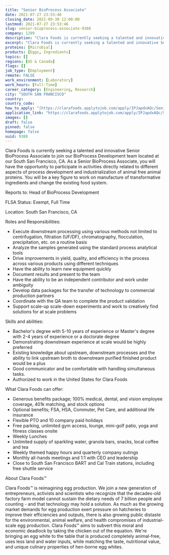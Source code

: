 ```yaml
---
title: "Senior BioProcess Associate"
date: 2021-07-27 23:53:46
closing_date: 2021-09-30 12:00:00
lastmod: 2021-07-27 23:53:46
slug: senior-bioprocess-associate-9388
company: 1299
description: "Clara Foods is currently seeking a talented and innovative Senior BioProcess Associate to join our BioProcess Development team located at our South San Francisco, CA. As a Senior BioProcess Associate, you will have the opportunity to participate in activities directly related to different aspects of process development and industrialization of animal free animal proteins. You will be a key figure to work on manufacture of transformative ingredients and change the existing food system.Reports to: Head of BioProcess DevelopmentFLSA Status: Exempt, Full Time"
excerpt: "Clara Foods is currently seeking a talented and innovative Senior BioProcess Associate to join our BioProcess Development team located at our South San Francisco, CA. As a Senior BioProcess Associate, you will have the opportunity to participate in activities directly related to different aspects of process development and industrialization of animal free animal proteins. You will be a key figure to work on manufacture of transformative ingredients and change the existing food system.Reports to: Head of BioProcess DevelopmentFLSA Status: Exempt, Full Time"
proteins: [Microbial]
products: [Eggs, Ingredients]
topics: []
regions: [US & Canada]
flags: []
job_type: [Employment]
remote: FALSE
work_environment: [Laboratory]
work_hours: [Full-Time]
career_category: [Engineering, Research]
city: "SOUTH SAN FRANCISCO"
country: 
country_code: 
how_to_apply: "[https://clarafoods.applytojob.com/apply/IPJapdxAQc/Senior-BioProcess-As...](https://clarafoods.applytojob.com/apply/IPJapdxAQc/Senior-BioProcess-Associate?source=proteinreport)"
application_link: "https://clarafoods.applytojob.com/apply/IPJapdxAQc/Senior-BioProcess-Associate?source=proteinreport"
images: []
draft: false
pinned: false
homepage: false
uuid: 9388
---
```

Clara Foods is currently seeking a talented and innovative Senior
BioProcess Associate to join our BioProcess Development team located at
our South San Francisco, CA. As a Senior BioProcess Associate, you will
have the opportunity to participate in activities directly related to
different aspects of process development and industrialization of animal
free animal proteins. You will be a key figure to work on manufacture of
transformative ingredients and change the existing food system.

Reports to: Head of BioProcess Development

FLSA Status: Exempt, Full Time

Location: South San Francisco, CA

Roles and Responsibilities:

-   Execute downstream processing using various methods not limited to
    centrifugation, filtration (UF/DF), chromatography, flocculation,
    precipitation, etc. on a routine basis
-   Analyze the samples generated using the standard process analytical
    tools 
-   Drive improvements in yield, quality, and efficiency in the process
    across various products using different techniques
-   Have the ability to learn new equipment quickly
-   Document results and present to the team
-   Have the ability to be an independent contributor and work under
    ambiguity
-   Develop data packages for the transfer of technology to commercial
    production partners 
-   Coordinate with the QA team to complete the product validation 
-   Support scale-up scale-down experiments and work to creatively find
    solutions for at scale problems

Skills and abilities:

-   Bachelor's degree with 5-10 years of experience or Master\'s degree
    with 2-4 years of experience or a doctorate degree
-   Demonstrating downstream experience at scale would be highly
    preferred
-   Existing knowledge about upstream, downstream processes and the
    ability to link upstream broth to downstream purified finished
    product would be a plus
-   Good communicator and be comfortable with handling simultaneous
    tasks.
-   Authorized to work in the United States for Clara Foods

What Clara Foods can offer:

-   Generous benefits package; 100% medical, dental, and vision employee
    coverage, 401k matching, and stock options
-   Optional benefits; FSA, HSA, Commuter, Pet Care, and additional life
    insurance
-   Flexible PTO and 10 company paid holidays
-   Free parking, unlimited gym access, lounge, mini-golf patio, yoga
    and fitness classes onsite
-   Weekly Lunches
-   Unlimited supply of sparkling water, granola bars, snacks, local
    coffee and tea
-   Weekly themed happy hours and quarterly company outings
-   Monthly all-hands meetings and 1:1 with CEO and leadership
-   Close to South San Francisco BART and Cal Train stations, including
    free shuttle service

About Clara Foods™

Clara Foods™ is reimagining egg production. We join a new generation of
entrepreneurs, activists and scientists who recognize that the
decades-old factory farm model cannot sustain the dietary needs of 7
billion people and counting - and that technology may hold a solution.
As much as the growing market demands for egg production exert pressure
on hatcheries to improve their efficiencies and outputs, there is also
growing public distaste for the environmental, animal welfare, and
health compromises of industrial-scale egg production. Clara Foods™ aims
to subvert this moral and economic deadlock by taking the chicken out of
the equation. We're bringing an egg white to the table that is produced
completely animal-free, uses less land and water inputs, while matching
the taste, nutritional value, and unique culinary properties of
hen-borne egg whites.
